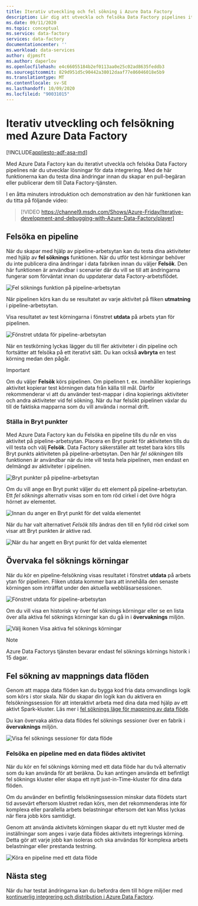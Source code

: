 ```yaml
---
title: Iterativ utveckling och fel sökning i Azure Data Factory
description: Lär dig att utveckla och felsöka Data Factory pipelines iterativt i ADF-UX
ms.date: 09/11/2020
ms.topic: conceptual
ms.service: data-factory
services: data-factory
documentationcenter: ''
ms.workload: data-services
author: djpmsft
ms.author: daperlov
ms.openlocfilehash: e4c66055184b2ef0113aa0e25c02ad8635feddb3
ms.sourcegitcommit: 829d951d5c90442a38012daaf77e86046018e5b9
ms.translationtype: MT
ms.contentlocale: sv-SE
ms.lasthandoff: 10/09/2020
ms.locfileid: "90031015"
---
```

# <a name="iterative-development-and-debugging-with-azure-data-factory"></a>Iterativ utveckling och felsökning med Azure Data Factory
[!INCLUDE[appliesto-adf-asa-md](includes/appliesto-adf-asa-md.md)]

Med Azure Data Factory kan du iterativt utveckla och felsöka Data Factory pipelines när du utvecklar lösningar för data integrering. Med de här funktionerna kan du testa dina ändringar innan du skapar en pull-begäran eller publicerar dem till Data Factory-tjänsten. 

I en åtta minuters introduktion och demonstration av den här funktionen kan du titta på följande video:

> [!VIDEO https://channel9.msdn.com/Shows/Azure-Friday/Iterative-development-and-debugging-with-Azure-Data-Factory/player]

## <a name="debugging-a-pipeline"></a>Felsöka en pipeline

När du skapar med hjälp av pipeline-arbetsytan kan du testa dina aktiviteter med hjälp av **fel söknings** funktionen. När du utför test körningar behöver du inte publicera dina ändringar i data fabriken innan du väljer **Felsök**. Den här funktionen är användbar i scenarier där du vill se till att ändringarna fungerar som förväntat innan du uppdaterar data Factory-arbetsflödet.

![Fel söknings funktion på pipeline-arbetsytan](media/iterative-development-debugging/iterative-development-1.png)

När pipelinen körs kan du se resultatet av varje aktivitet på fliken **utmatning** i pipeline-arbetsytan.

Visa resultatet av test körningarna i fönstret **utdata** på arbets ytan för pipelinen.

![Fönstret utdata för pipeline-arbetsytan](media/iterative-development-debugging/iterative-development-2.png)

När en testkörning lyckas lägger du till fler aktiviteter i din pipeline och fortsätter att felsöka på ett iterativt sätt. Du kan också **avbryta** en test körning medan den pågår.

> [!IMPORTANT]
> Om du väljer **Felsök** körs pipelinen. Om pipelinen t. ex. innehåller kopierings aktivitet kopierar test körningen data från källa till mål. Därför rekommenderar vi att du använder test-mappar i dina kopierings aktiviteter och andra aktiviteter vid fel sökning. När du har felsökt pipelinen växlar du till de faktiska mapparna som du vill använda i normal drift.

### <a name="setting-breakpoints"></a>Ställa in Bryt punkter

Med Azure Data Factory kan du Felsöka en pipeline tills du når en viss aktivitet på pipeline-arbetsytan. Placera en Bryt punkt för aktiviteten tills du vill testa och välj **Felsök**. Data Factory säkerställer att testet bara körs tills Bryt punkts aktiviteten på pipeline-arbetsytan. Den här *fel sökningen tills* funktionen är användbar när du inte vill testa hela pipelinen, men endast en delmängd av aktiviteter i pipelinen.

![Bryt punkter på pipeline-arbetsytan](media/iterative-development-debugging/iterative-development-3.png)

Om du vill ange en Bryt punkt väljer du ett element på pipeline-arbetsytan. Ett *fel söknings* alternativ visas som en tom röd cirkel i det övre högra hörnet av elementet.

![Innan du anger en Bryt punkt för det valda elementet](media/iterative-development-debugging/iterative-development-4.png)

När du har valt alternativet *Felsök tills* ändras den till en fylld röd cirkel som visar att Bryt punkten är aktive rad.

![När du har angett en Bryt punkt för det valda elementet](media/iterative-development-debugging/iterative-development-5.png)

## <a name="monitoring-debug-runs"></a>Övervaka fel söknings körningar

När du kör en pipeline-felsökning visas resultatet i fönstret **utdata** på arbets ytan för pipelinen. Fliken utdata kommer bara att innehålla den senaste körningen som inträffat under den aktuella webbläsarsessionen. 

![Fönstret utdata för pipeline-arbetsytan](media/iterative-development-debugging/iterative-development-2.png)

Om du vill visa en historisk vy över fel söknings körningar eller se en lista över alla aktiva fel söknings körningar kan du gå in i **övervaknings** miljön. 

![Välj ikonen Visa aktiva fel söknings körningar](media/iterative-development-debugging/view-debug-runs.png)

> [!NOTE]
> Azure Data Factorys tjänsten bevarar endast fel söknings körnings historik i 15 dagar. 

## <a name="debugging-mapping-data-flows"></a>Fel sökning av mappnings data flöden

Genom att mappa data flöden kan du bygga kod fria data omvandlings logik som körs i stor skala. När du skapar din logik kan du aktivera en felsökningssession för att interaktivt arbeta med dina data med hjälp av ett aktivt Spark-kluster. Läs mer i [fel söknings läge för mappning av data flöde](concepts-data-flow-debug-mode.md).

Du kan övervaka aktiva data flödes fel söknings sessioner över en fabrik i **övervaknings** miljön.

![Visa fel söknings sessioner för data flöde](media/iterative-development-debugging/view-dataflow-debug-sessions.png)
 
### <a name="debugging-a-pipeline-with-a-data-flow-activity"></a>Felsöka en pipeline med en data flödes aktivitet

När du kör en fel söknings körning med ett data flöde har du två alternativ som du kan använda för att beräkna. Du kan antingen använda ett befintligt fel söknings kluster eller skapa ett nytt just-in-Time-kluster för dina data flöden.

Om du använder en befintlig felsökningssession minskar data flödets start tid avsevärt eftersom klustret redan körs, men det rekommenderas inte för komplexa eller parallella arbets belastningar eftersom det kan Miss lyckas när flera jobb körs samtidigt. 

Genom att använda aktivitets körningen skapar du ett nytt kluster med de inställningar som anges i varje data flödes aktivitets integrerings körning. Detta gör att varje jobb kan isoleras och ska användas för komplexa arbets belastningar eller prestanda testning.

![Köra en pipeline med ett data flöde](media/iterative-development-debugging/iterative-development-dataflow.png)

## <a name="next-steps"></a>Nästa steg

När du har testat ändringarna kan du befordra dem till högre miljöer med [kontinuerlig integrering och distribution i Azure Data Factory](continuous-integration-deployment.md).
